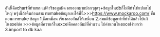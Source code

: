อันนี้คือchartที่ทำแยก แต่คิวรีขอมูลผิด เลยออกมาแปลกๆสุดๆ+ข้อมูลในdbก็ไม่มีทำให้แปลกไปใหญ่
พรุ่งนี้ถ้าตื่นก่อนสามารถmakeข้อมูลเองได้ที่นี่>>>https://www.mockaroo.com/
ขั้นตอนการmake ข้อมูล
1.ชื่อเหมือน เรียงคลอลัมล์ให้เหมือน
2.สมมติข้อมูลเท่าที่ทำได้แล้วไปแก้ในexelต่อ >>>ข้อมูลที่ควรแก้ในexcelคือคลอลัมม์์ที่คำนวน ไปคำนวนในexcelง่ายกว่า
3.import to db kaa
